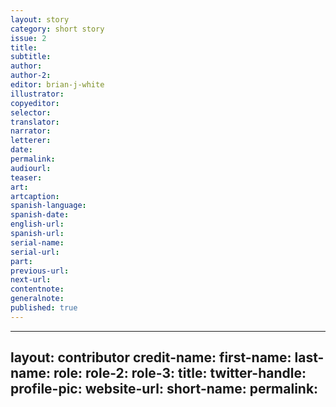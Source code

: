 ```yaml
---
layout: story
category: short story
issue: 2
title:
subtitle:
author:
author-2:
editor: brian-j-white
illustrator:
copyeditor:
selector:
translator:
narrator:
letterer:
date:
permalink:
audiourl:
teaser:
art:
artcaption:
spanish-language:
spanish-date:
english-url:
spanish-url:
serial-name:
serial-url:
part:
previous-url:
next-url:
contentnote:
generalnote:
published: true
---
```




---
layout: contributor
credit-name:
first-name:
last-name:
role:
role-2:
role-3:
title:
twitter-handle:
profile-pic:
website-url:
short-name:
permalink:
---
